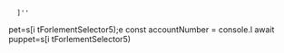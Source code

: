 
      ]''
pet=s[i tForlementSelector5);e
        const accountNumber = 
console.l await puppet=s[i tForlementSelector5)
